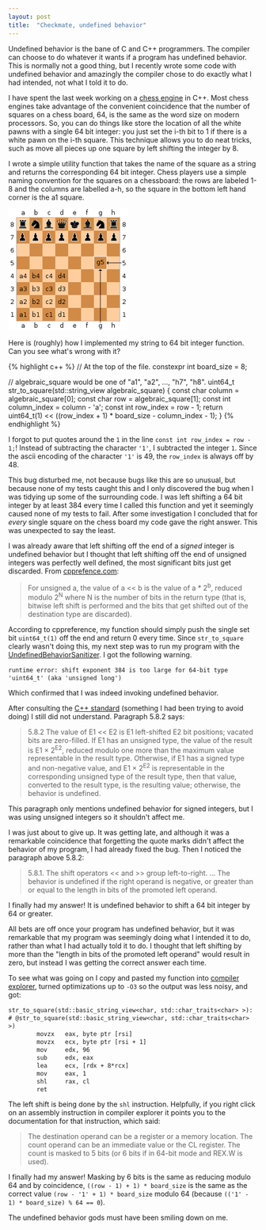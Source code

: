 ```yaml
---
layout: post
title:  "Checkmate, undefined behavior"
---
```

Undefined behavior is the bane of C and C++ programmers. The compiler can choose to do whatever it wants if a program has undefined behavior. This is normally not a good thing, but I recently wrote some code with undefined behavior and amazingly the compiler chose to do exactly what I had intended, not what I told it to do.

I have spent the last week working on a [chess engine](https://github.com/joelypoley/pawn_grabber) in C++. Most chess engines take advantage of the convenient coincidence that the number of squares on a chess board, 64, is the same as the word size on modern processors. So, you can do things like store the location of all the white pawns with a single 64 bit integer: you just set the i-th bit to 1 if there is a white pawn on the i-th square. This technique allows you to do neat tricks, such as move all pieces up one square by left shifting the integer by 8.

I wrote a simple utility function that takes the name of the square as a string and returns the corresponding 64 bit integer. Chess players use a simple naming convention for the squares on a chessboard: the rows are labeled 1-8 and the columns are labelled a-h, so the square in the bottom left hand corner is the a1 square. 

![chessboard](/assets/algebraic_notation.png)

Here is (roughly) how I implemented my string to 64 bit integer function. Can you see what's wrong with it?

{% highlight c++ %}
// At the top of the file.
constexpr int board_size = 8;

// algebraic_square would be one of "a1", "a2", ..., "h7", "h8".
uint64_t str_to_square(std::string_view algebraic_square) {
  const char column = algebraic_square[0];
  const char row = algebraic_square[1];
  const int column_index = column - 'a';
  const int row_index = row - 1;
  return uint64_t(1) << ((row_index + 1) * board_size - column_index - 1);
}
{% endhighlight %}

I forgot to put quotes around the `1` in the line `const int row_index = row - 1;`! Instead of subtracting the character `'1'`, I subtracted the integer `1`. Since the ascii encoding of the character `'1'` is 49, the `row_index` is always off by 48.

This bug disturbed me, not because bugs like this are so unusual, but because none of my tests caught this and I only discovered the bug when I was tidying up some of the surrounding code. I was left shifting a 64 bit integer by at least 384 every time I called this function and yet it seemingly caused none of my tests to fail. After some investigation I concluded that for *every* single square on the chess board my code gave the right answer. This was unexpected to say the least.

I was already aware that left shifting off the end of a *signed* integer is undefined behavior but I thought that left shifting off the end of unsigned integers was perfectly well defined, the most significant bits just get discarded. From [cpprefence.com](https://en.cppreference.com/w/):

> For unsigned a, the value of a << b is the value of a * 2<sup>b</sup>, reduced modulo 2<sup>N</sup> where N is the number of bits in the return type (that is, bitwise left shift is performed and the bits that get shifted out of the destination type are discarded).

According to cppreference, my function should simply push the single set bit `uint64_t(1)` off the end and return 0 every time. Since `str_to_square` clearly wasn't doing this, my next step was to run my program with the [UndefinedBehaviorSanitizer](https://clang.llvm.org/docs/UndefinedBehaviorSanitizer.html). I got the following warning.

```
runtime error: shift exponent 384 is too large for 64-bit type 'uint64_t' (aka 'unsigned long')
```

Which confirmed that I was indeed invoking undefined behavior.

After consulting the [C++ standard](http://www.open-std.org/Jtc1/sc22/wg21/docs/papers/2014/n4296.pdf) (something I had been trying to avoid doing) I still did not understand. Paragraph 5.8.2 says:

> 5.8.2 The value of E1 << E2 is E1 left-shifted E2 bit positions; vacated bits are zero-filled. If E1 has an unsigned type, the value of the result is E1 × 2<sup>E2</sup>, reduced modulo one more than the maximum value representable in the result type. Otherwise, if E1 has a signed type and non-negative value, and E1 × 2<sup>E2</sup> is representable in the corresponding unsigned type of the result type, then that value, converted to the result type, is the resulting value; otherwise, the behavior is undefined.

This paragraph only mentions undefined behavior for signed integers, but I was using unsigned integers so it shouldn't affect me.

I was just about to give up. It was getting late, and although it was a remarkable coincidence that forgetting the quote marks didn't affect the behavior of my program, I had already fixed the bug. Then I noticed the paragraph above 5.8.2:

> 5.8.1. The shift operators << and >> group left-to-right. ... The behavior is undefined if the right operand is negative, or greater than or equal to the length in bits of the promoted left operand.

I finally had my answer! It is undefined behavior to shift a 64 bit integer by 64 or greater.

All bets are off once your program has undefined behavior, but it was remarkable that my program was seemingly doing what I intended it to do, rather than what I had actually told it to do. I thought that left shifting by more than the "length in bits of the promoted left operand" would result in zero, but instead I was getting the correct answer each time.

To see what was going on I copy and pasted my function into [compiler explorer](https://godbolt.org/z/z1Vobs), turned optimizations up to `-O3` so the output was less noisy, and got:

```
str_to_square(std::basic_string_view<char, std::char_traits<char> >): # @str_to_square(std::basic_string_view<char, std::char_traits<char> >)
        movzx   eax, byte ptr [rsi]
        movzx   ecx, byte ptr [rsi + 1]
        mov     edx, 96
        sub     edx, eax
        lea     ecx, [rdx + 8*rcx]
        mov     eax, 1
        shl     rax, cl
        ret
```

The left shift is being done by the `shl` instruction. Helpfully, if you right click on an assembly instruction in compiler explorer it points you to the documentation for that instruction, which said:

> The destination operand can be a register or a memory location. The count operand can be an immediate value or the CL register. The count is masked to 5 bits (or 6 bits if in 64-bit mode and REX.W is used).

I finally had my answer! Masking by 6 bits is the same as reducing modulo 64 and by coincidence, `((row - 1) + 1) * board_size` is the same as the correct value `(row - '1' + 1) * board_size` modulo 64 (because `(('1' - 1) * board_size) % 64 == 0`).

The undefined behavior gods must have been smiling down on me.